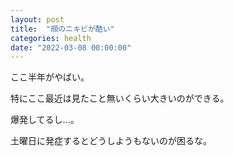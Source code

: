 ```yaml
---
layout: post
title:  "顔のニキビが酷い"
categories: health
date: "2022-03-08 00:00:00"
---
```


ここ半年がやばい。

特にここ最近は見たこと無いくらい大きいのができる。

爆発してるし...。

土曜日に発症するとどうしようもないのが困るな。
